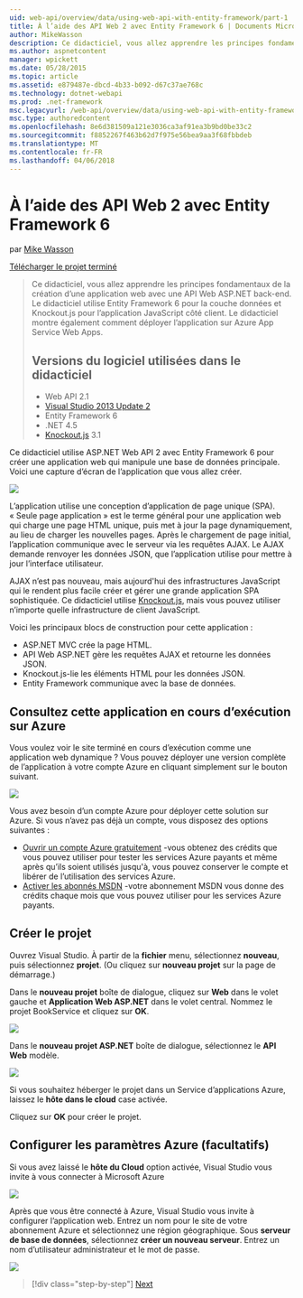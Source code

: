 ```yaml
---
uid: web-api/overview/data/using-web-api-with-entity-framework/part-1
title: À l’aide des API Web 2 avec Entity Framework 6 | Documents Microsoft
author: MikeWasson
description: Ce didacticiel, vous allez apprendre les principes fondamentaux de la création d’une application web avec une API Web ASP.NET back-end. Ce didacticiel utilise Entity Framework 6 pour la disposition de données...
ms.author: aspnetcontent
manager: wpickett
ms.date: 05/28/2015
ms.topic: article
ms.assetid: e879487e-dbcd-4b33-b092-d67c37ae768c
ms.technology: dotnet-webapi
ms.prod: .net-framework
msc.legacyurl: /web-api/overview/data/using-web-api-with-entity-framework/part-1
msc.type: authoredcontent
ms.openlocfilehash: 8e6d381509a121e3036ca3af91ea3b9bd0be33c2
ms.sourcegitcommit: f8852267f463b62d7f975e56bea9aa3f68fbbdeb
ms.translationtype: MT
ms.contentlocale: fr-FR
ms.lasthandoff: 04/06/2018
---
```

<a name="using-web-api-2-with-entity-framework-6"></a>À l’aide des API Web 2 avec Entity Framework 6
====================
par [Mike Wasson](https://github.com/MikeWasson)

[Télécharger le projet terminé](https://github.com/MikeWasson/BookService)

> Ce didacticiel, vous allez apprendre les principes fondamentaux de la création d’une application web avec une API Web ASP.NET back-end. Le didacticiel utilise Entity Framework 6 pour la couche données et Knockout.js pour l’application JavaScript côté client. Le didacticiel montre également comment déployer l’application sur Azure App Service Web Apps.
> 
> ## <a name="software-versions-used-in-the-tutorial"></a>Versions du logiciel utilisées dans le didacticiel
> 
> 
> - Web API 2.1
> - [Visual Studio 2013 Update 2](https://www.visualstudio.com/downloads/download-visual-studio-vs)
> - Entity Framework 6
> - .NET 4.5
> - [Knockout.js](http://knockoutjs.com/) 3.1


Ce didacticiel utilise ASP.NET Web API 2 avec Entity Framework 6 pour créer une application web qui manipule une base de données principale. Voici une capture d’écran de l’application que vous allez créer.

[![](part-1/_static/image2.png)](part-1/_static/image1.png)

L’application utilise une conception d’application de page unique (SPA). « Seule page application » est le terme général pour une application web qui charge une page HTML unique, puis met à jour la page dynamiquement, au lieu de charger les nouvelles pages. Après le chargement de page initial, l’application communique avec le serveur via les requêtes AJAX. Le AJAX demande renvoyer les données JSON, que l’application utilise pour mettre à jour l’interface utilisateur.

AJAX n’est pas nouveau, mais aujourd'hui des infrastructures JavaScript qui le rendent plus facile créer et gérer une grande application SPA sophistiquée. Ce didacticiel utilise [Knockout.js](http://knockoutjs.com/), mais vous pouvez utiliser n’importe quelle infrastructure de client JavaScript.

Voici les principaux blocs de construction pour cette application :

- ASP.NET MVC crée la page HTML.
- API Web ASP.NET gère les requêtes AJAX et retourne les données JSON.
- Knockout.js-lie les éléments HTML pour les données JSON.
- Entity Framework communique avec la base de données.

## <a name="see-this-app-running-on-azure"></a>Consultez cette application en cours d’exécution sur Azure

Vous voulez voir le site terminé en cours d’exécution comme une application web dynamique ? Vous pouvez déployer une version complète de l’application à votre compte Azure en cliquant simplement sur le bouton suivant.

[![](http://azuredeploy.net/deploybutton.png)](https://azuredeploy.net/?WT.mc_id=deploy_azure_aspnet&repository=https://github.com/tfitzmac/BookService)

Vous avez besoin d’un compte Azure pour déployer cette solution sur Azure. Si vous n’avez pas déjà un compte, vous disposez des options suivantes :

- [Ouvrir un compte Azure gratuitement](https://azure.microsoft.com/pricing/free-trial/?WT.mc_id=A443DD604) -vous obtenez des crédits que vous pouvez utiliser pour tester les services Azure payants et même après qu’ils soient utilisés jusqu'à, vous pouvez conserver le compte et libérer de l’utilisation des services Azure.
- [Activer les abonnés MSDN](https://azure.microsoft.com/pricing/member-offers/msdn-benefits-details/?WT.mc_id=A443DD604) -votre abonnement MSDN vous donne des crédits chaque mois que vous pouvez utiliser pour les services Azure payants.

## <a name="create-the-project"></a>Créer le projet

Ouvrez Visual Studio. À partir de la **fichier** menu, sélectionnez **nouveau**, puis sélectionnez **projet**. (Ou cliquez sur **nouveau projet** sur la page de démarrage.)

Dans le **nouveau projet** boîte de dialogue, cliquez sur **Web** dans le volet gauche et **Application Web ASP.NET** dans le volet central. Nommez le projet BookService et cliquez sur **OK**.

[![](part-1/_static/image4.png)](part-1/_static/image3.png)

Dans le **nouveau projet ASP.NET** boîte de dialogue, sélectionnez le **API Web** modèle.

[![](part-1/_static/image6.png)](part-1/_static/image5.png)

Si vous souhaitez héberger le projet dans un Service d’applications Azure, laissez le **hôte dans le cloud** case activée.

Cliquez sur **OK** pour créer le projet.

## <a name="configure-azure-settings-optional"></a>Configurer les paramètres Azure (facultatifs)

Si vous avez laissé le **hôte du Cloud** option activée, Visual Studio vous invite à vous connecter à Microsoft Azure

[![](part-1/_static/image8.png)](part-1/_static/image7.png)

Après que vous être connecté à Azure, Visual Studio vous invite à configurer l’application web. Entrez un nom pour le site de votre abonnement Azure et sélectionnez une région géographique. Sous **serveur de base de données**, sélectionnez **créer un nouveau serveur**. Entrez un nom d’utilisateur administrateur et le mot de passe.

[![](part-1/_static/image10.png)](part-1/_static/image9.png)

> [!div class="step-by-step"]
> [Next](part-2.md)
